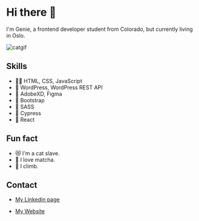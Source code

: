 # Hi there 👋

I'm Genie, a frontend developer student from Colorado, but currently living in Oslo.

![catgif](https://user-images.githubusercontent.com/100139381/206691344-00b4feff-1d16-451c-8cfb-fd5fcebdcbef.gif)

## Skills
- 👨‍💻 HTML, CSS, JavaScript
- :crystal_ball: WordPress, WordPress REST API
- :candy: AdobeXD, Figma
- 🥾 Bootstrap
- 💅 SASS
- 🧪 Cypress
- 🧬 React

## Fun fact
- :heart_eyes_cat: I'm a cat slave.
- :tea: I love matcha.
- :mount_fuji: I climb.


## Contact
- [My Linkedin page](https://www.linkedin.com/in/genie-prinyanut-ab3441257/)

- [My Website](https://genieprinyanut.netlify.app/)



<!--
**GeniePrinie/GeniePrinie** is a ✨ _special_ ✨ repository because its `README.md` (this file) appears on your GitHub profile.

Here are some ideas to get you started:

- 🔭 I’m currently working on ...
- 🌱 I’m currently learning ...
- 👯 I’m looking to collaborate on ...
- 🤔 I’m looking for help with ...
- 💬 Ask me about ...
- 📫 How to reach me: ...
- 😄 Pronouns: ...
- ⚡ Fun fact: ...
-->
